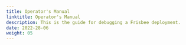 ```yaml
---
title: Operator's Manual
linktitle: Operator's Manual
description: This is the guide for debugging a Frisbee deployment.
date: 2022-28-06
weight: 05
---
```



